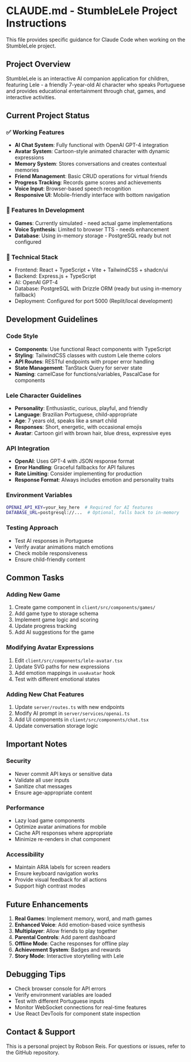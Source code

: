 # CLAUDE.md - StumbleLele Project Instructions

This file provides specific guidance for Claude Code when working on the StumbleLele project.

## Project Overview
StumbleLele is an interactive AI companion application for children, featuring Lele - a friendly 7-year-old AI character who speaks Portuguese and provides educational entertainment through chat, games, and interactive activities.

## Current Project Status

### ✅ Working Features
- **AI Chat System**: Fully functional with OpenAI GPT-4 integration
- **Avatar System**: Cartoon-style animated character with dynamic expressions
- **Memory System**: Stores conversations and creates contextual memories
- **Friend Management**: Basic CRUD operations for virtual friends
- **Progress Tracking**: Records game scores and achievements
- **Voice Input**: Browser-based speech recognition
- **Responsive UI**: Mobile-friendly interface with bottom navigation

### 🚧 Features In Development
- **Games**: Currently simulated - need actual game implementations
- **Voice Synthesis**: Limited to browser TTS - needs enhancement
- **Database**: Using in-memory storage - PostgreSQL ready but not configured

### 🔧 Technical Stack
- Frontend: React + TypeScript + Vite + TailwindCSS + shadcn/ui
- Backend: Express.js + TypeScript
- AI: OpenAI GPT-4
- Database: PostgreSQL with Drizzle ORM (ready but using in-memory fallback)
- Deployment: Configured for port 5000 (Replit/local development)

## Development Guidelines

### Code Style
- **Components**: Use functional React components with TypeScript
- **Styling**: TailwindCSS classes with custom Lele theme colors
- **API Routes**: RESTful endpoints with proper error handling
- **State Management**: TanStack Query for server state
- **Naming**: camelCase for functions/variables, PascalCase for components

### Lele Character Guidelines
- **Personality**: Enthusiastic, curious, playful, and friendly
- **Language**: Brazilian Portuguese, child-appropriate
- **Age**: 7 years old, speaks like a smart child
- **Responses**: Short, energetic, with occasional emojis
- **Avatar**: Cartoon girl with brown hair, blue dress, expressive eyes

### API Integration
- **OpenAI**: Uses GPT-4 with JSON response format
- **Error Handling**: Graceful fallbacks for API failures
- **Rate Limiting**: Consider implementing for production
- **Response Format**: Always includes emotion and personality traits

### Environment Variables
```bash
OPENAI_API_KEY=your_key_here  # Required for AI features
DATABASE_URL=postgresql://...  # Optional, falls back to in-memory
```

### Testing Approach
- Test AI responses in Portuguese
- Verify avatar animations match emotions
- Check mobile responsiveness
- Ensure child-friendly content

## Common Tasks

### Adding New Game
1. Create game component in `client/src/components/games/`
2. Add game type to storage schema
3. Implement game logic and scoring
4. Update progress tracking
5. Add AI suggestions for the game

### Modifying Avatar Expressions
1. Edit `client/src/components/lele-avatar.tsx`
2. Update SVG paths for new expressions
3. Add emotion mappings in `useAvatar` hook
4. Test with different emotional states

### Adding New Chat Features
1. Update `server/routes.ts` with new endpoints
2. Modify AI prompt in `server/services/openai.ts`
3. Add UI components in `client/src/components/chat.tsx`
4. Update conversation storage logic

## Important Notes

### Security
- Never commit API keys or sensitive data
- Validate all user inputs
- Sanitize chat messages
- Ensure age-appropriate content

### Performance
- Lazy load game components
- Optimize avatar animations for mobile
- Cache API responses where appropriate
- Minimize re-renders in chat component

### Accessibility
- Maintain ARIA labels for screen readers
- Ensure keyboard navigation works
- Provide visual feedback for all actions
- Support high contrast modes

## Future Enhancements
1. **Real Games**: Implement memory, word, and math games
2. **Enhanced Voice**: Add emotion-based voice synthesis
3. **Multiplayer**: Allow friends to play together
4. **Parental Controls**: Add parent dashboard
5. **Offline Mode**: Cache responses for offline play
6. **Achievement System**: Badges and rewards
7. **Story Mode**: Interactive storytelling with Lele

## Debugging Tips
- Check browser console for API errors
- Verify environment variables are loaded
- Test with different Portuguese inputs
- Monitor WebSocket connections for real-time features
- Use React DevTools for component state inspection

## Contact & Support
This is a personal project by Robson Reis. For questions or issues, refer to the GitHub repository.